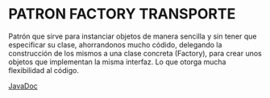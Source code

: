 # PATRON FACTORY TRANSPORTE

Patrón que sirve para instanciar objetos de manera sencilla y sin tener que especificar su clase, ahorrandonos mucho códido, delegando la construcción de los mismos a una clase concreta (Factory), para crear unos objetos que implementan la misma interfaz.
Lo que otorga mucha flexibilidad al código.

[JavaDoc](https://agonzalezbesada.github.io/COD_Boletin14_Factory_Transporte/JavaDoc/index.html)
